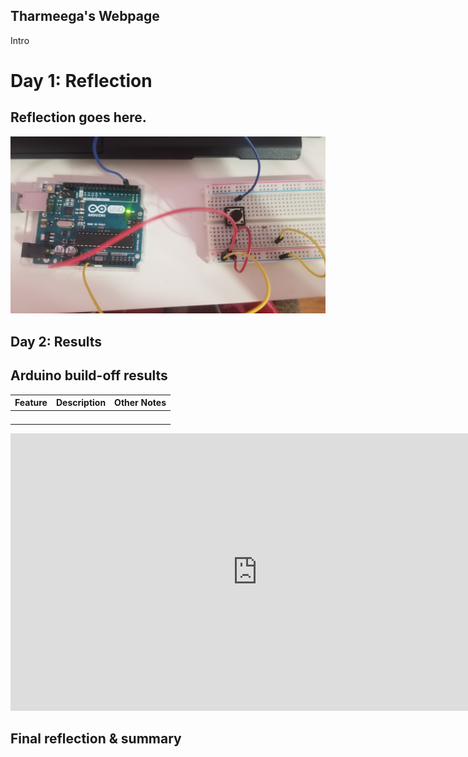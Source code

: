 ## Tharmeega's Webpage

Intro
<!--
Welcome to your project page for Electronics for the Rest of Us. You'll use this page to describe and showcase your work throughout the module. 
A place for each deliverable has been created below for you in this markdown document. 
Note that comments (such as this) will not appear in the final markdown document (which you can view with the "Preview" button).
-->


# Day 1: Reflection
<!--
In this section, provide a ~250 word reflection on your first day of the module, and discuss why you're interested in this module and what you hope to take away from it.
^Photo should be above
You're also asked to insert a photo that represents your accomplishments on your first day. 
- Take a photo of you working or one of your circuits and upload it to the /docs/images/ folder of this repository. 
- Then, insert your photo into your document by modifying the markdown example that has been inserted below.
-->

## Reflection goes here.


![My first circuit](images/Button.jpg "Arduino Circuit from the Button Example")



<!--
Inserting an image takes the form: 
![image alt text](url/to/photo "Logo Title Text")
See the following webpage for more information: https://github.com/adam-p/markdown-here/wiki/Markdown-Cheatsheet#images
Replace the elements below to insert your picture.
![Markdown logo](images/markdown.png "This is the Markdown logo!")
--> 

## Day 2: Results
<!--
Upload your fully-commented Arduino sketch from your final Day 2 build task--a thermometer connected to an RDB LED--into your GitHub repository.
Provide a short (~150 words) summary of your work on this circuit:
- How does your device work?
- What was challenging? 
- What worked? What didn't? 
- Be sure to link to your code (in your GitHub repository) in the text of your response.
-->

## Arduino build-off results
<!--
Upload your fully-commented Arduino sketch from the final product of your Arduino build-off into the top-level of your module GitHub repository.
In ~300 words, provide a final device description and product pitch: 
- What does it do? Use a table (created in markdown) to list and describe the features. You can use the template provided below. 
- Describe briefly how it works.
- How could it be used in everyday life (or maybe just in rare cases)? 
- Be sure to link to your code (in your GitHub repository) in the text of your response.
- Include a snippet of code using the ``` ``` characters to display the code properly. 
Finally, record a short (30 second) video of a 'product pitch' for your device. 
- Upload the video to Youtube, and use the sample code below to embed your video.
-->


<!--
Below is a general markdown table template. 
You can find more information at these links: 
- https://github.com/adam-p/markdown-here/wiki/Markdown-Cheatsheet#tables

-->
| Feature | Description | Other Notes |
|---------|-------------|-------------|
|         |             |             |
|         |             |             |
|         |             |             |
|         |             |             |


<!--
Below is an example of embedding a YouTube video in a markdown document for use in GitHub pages. 
Note that this video won't show when previewing the document in GitHub--it only works on the GitHub pages webpage. 
- Once your YouTube video is uploaded, right click and select ```<> Copy embed code```. 
- You can paste this code directly into your markdown document. 
- Note that you may want to adjust the width and height parameters to make it fit well in your webpage
-->

<iframe width="789" height="444" src="https://www.youtube.com/embed/dQw4w9WgXcQ" frameborder="0" allow="accelerometer; autoplay; encrypted-media; gyroscope; picture-in-picture" allowfullscreen></iframe>


## Final reflection & summary
<!--
In ~300 words:
- Summarize your experience in this module. What you learned, what you liked, what you found challenging.
- Reflect upon your learning and its relevance in your life.
-->
